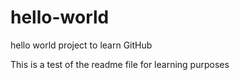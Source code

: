 # hello-world
hello world project to learn GitHub


This is a test of the readme file for learning purposes
